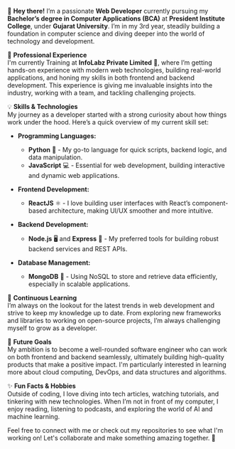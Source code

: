 
👋 **Hey there!** I’m a passionate **Web Developer** currently pursuing my **Bachelor’s degree in Computer Applications (BCA)** at **President Institute College**, under **Gujarat University**. I’m in my 3rd year, steadily building a foundation in computer science and diving deeper into the world of technology and development.

🚀 **Professional Experience**  
I'm currently Training at **InfoLabz Private Limited** 🏢, where I’m getting hands-on experience with modern web technologies, building real-world applications, and honing my skills in both frontend and backend development. This experience is giving me invaluable insights into the industry, working with a team, and tackling challenging projects.

💡 **Skills & Technologies**  
My journey as a developer started with a strong curiosity about how things work under the hood. Here’s a quick overview of my current skill set:

- **Programming Languages:**  
  - **Python** 🐍 - My go-to language for quick scripts, backend logic, and data manipulation.  
  - **JavaScript** 💻 - Essential for web development, building interactive and dynamic web applications.

- **Frontend Development:**  
  - **ReactJS** ⚛️ - I love building user interfaces with React’s component-based architecture, making UI/UX smoother and more intuitive.

- **Backend Development:**  
  - **Node.js** 🖥️ and **Express** 🚀 - My preferred tools for building robust backend services and REST APIs.

- **Database Management:**  
  - **MongoDB** 🍃 - Using NoSQL to store and retrieve data efficiently, especially in scalable applications.

🌱 **Continuous Learning**  
I’m always on the lookout for the latest trends in web development and strive to keep my knowledge up to date. From exploring new frameworks and libraries to working on open-source projects, I’m always challenging myself to grow as a developer.

🎯 **Future Goals**  
My ambition is to become a well-rounded software engineer who can work on both frontend and backend seamlessly, ultimately building high-quality products that make a positive impact. I'm particularly interested in learning more about cloud computing, DevOps, and data structures and algorithms.

✨ **Fun Facts & Hobbies**  
Outside of coding, I love diving into tech articles, watching tutorials, and tinkering with new technologies. When I’m not in front of my computer, I enjoy reading, listening to podcasts, and exploring the world of AI and machine learning.

Feel free to connect with me or check out my repositories to see what I'm working on! Let's collaborate and make something amazing together. 🌟

